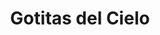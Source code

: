 ---
title: "Gotitas del Cielo"
url: /ciudad-autonoma-de-buenos-aires/gotitas-del-cielo/
shop: Wäscherei
---